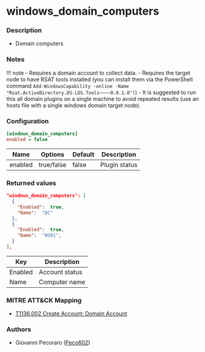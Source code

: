 # windows_domain_computers

### Description
- Domain computers


### Notes
!!! note
    - Requires a domain account to collect data.
    - Requires the target node to have RSAT tools installed (you can install them via the PowerShell command `Add-WindowsCapability -online -Name "Rsat.ActiveDirectory.DS-LDS.Tools~~~~0.0.1.0")`)
    - It is suggested to run this all domain plugins on a single machine to avoid repeated results (use an hosts file with a single windows domain target node).


### Configuration
```ini
[windows_domain_computers]
enabled = false
```

| Name | Options | Default | Description |
| ---- | ------- | ------- | ----------- |
| enabled | true/false | false | Plugin status |


### Returned values
```json
"windows_domain_computers": [
  {
    "Enabled":  true,
    "Name":  "DC"
  },
  {
    "Enabled":  true,
    "Name":  "WS01",
  }
],
```

| Key | Description |
| --- | ----------- |
| Enabled | Account status |
| Name | Computer name |


### MITRE ATT&CK Mapping
- [T1136.002 Create Account: Domain Account](https://attack.mitre.org/techniques/T1136/002/)


### Authors
- Giovanni Pecoraro ([Peco602](https://github.com/peco602))
